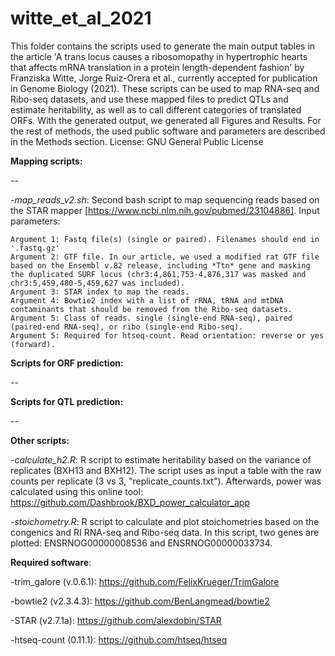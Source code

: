 # witte_et_al_2021
This folder contains the scripts used to generate the main output tables in the article 'A trans locus causes a ribosomopathy in hypertrophic hearts that affects mRNA translation in a protein length-dependent fashion' by Franziska Witte, Jorge Ruiz-Orera et al., currently accepted for publication in Genome Biology (2021). These scripts can be used to map RNA-seq and Ribo-seq datasets, and use these mapped files to predict QTLs and estimate heritability, as well as to call different categories of translated ORFs. With the generated output, we generated all Figures and Results. For the rest of methods, the used public software and parameters are described in the Methods section. License: GNU General Public License


**Mapping scripts:**

--


-*map_reads_v2.sh*: Second bash script to map sequencing reads based on the STAR mapper [https://www.ncbi.nlm.nih.gov/pubmed/23104886]. Input parameters:
```
Argument 1: Fastq file(s) (single or paired). Filenames should end in '.fastq.gz'
Argument 2: GTF file. In our article, we used a modified rat GTF file based on the Ensembl v.82 release, including *Ttn* gene and masking the duplicated SURF locus (chr3:4,861,753-4,876,317 was masked and chr3:5,459,480-5,459,627 was included).
Argument 3: STAR index to map the reads.
Argument 4: Bowtie2 index with a list of rRNA, tRNA and mtDNA contaminants that should be removed from the Ribo-seq datasets.
Argument 5: Class of reads. single (single-end RNA-seq), paired (paired-end RNA-seq), or ribo (single-end Ribo-seq).
Argument 5: Required for htseq-count. Read orientation: reverse or yes (forward).
```


**Scripts for ORF prediction:**

--

**Scripts for QTL prediction:**

--

**Other scripts:**

-*calculate_h2.R*: R script to estimate heritability based on the variance of replicates (BXH13 and BXH12). The script uses as input a table with the raw counts per replicate (3 vs 3, "replicate_counts.txt"). Afterwards, power was calculated using this online tool: https://github.com/Dashbrook/BXD_power_calculator_app

-*stoichometry.R*: R script to calculate and plot stoichometries based on the congenics and RI RNA-seq and Ribo-seq data. In this script, two genes are plotted: ENSRNOG00000008536 and ENSRNOG00000033734.



**Required software**: 

-trim_galore (v.0.6.1): https://github.com/FelixKrueger/TrimGalore

-bowtie2 (v2.3.4.3): https://github.com/BenLangmead/bowtie2

-STAR (v2.7.1a): https://github.com/alexdobin/STAR

-htseq-count (0.11.1): https://github.com/htseq/htseq
